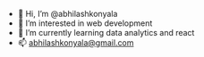 - 👋 Hi, I’m @abhilashkonyala
- 👀 I’m interested in web development
- 🌱 I’m currently learning data analytics and react
- 📫 abhilashkonyala@gmail.com

<!---
abhilashkonyala/abhilashkonyala is a ✨ special ✨ repository because its `README.md` (this file) appears on your GitHub profile.
You can click the Preview link to take a look at your changes.
--->
